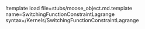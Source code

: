!template load file=stubs/moose_object.md.template name=SwitchingFunctionConstraintLagrange syntax=/Kernels/SwitchingFunctionConstraintLagrange
